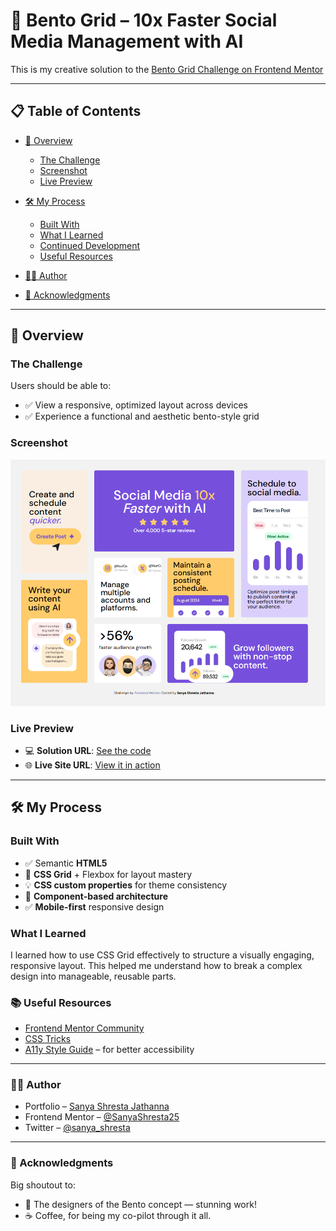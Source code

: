 # 🚀 Bento Grid – 10x Faster Social Media Management with AI

This is my creative solution to the [Bento Grid Challenge on Frontend Mentor](https://www.frontendmentor.io/challenges/bento-grid-RMydElrlOj)

---

## 📋 Table of Contents

* [🌟 Overview](#-overview)

  * [The Challenge](#the-challenge)
  * [Screenshot](#screenshot)
  * [Live Preview](#live-preview)
* [🛠️ My Process](#-my-process)

  * [Built With](#built-with)
  * [What I Learned](#what-i-learned)
  * [Continued Development](#continued-development)
  * [Useful Resources](#useful-resources)
* [👨‍💻 Author](#-author)
* [🙏 Acknowledgments](#-acknowledgments)

---

## 🌟 Overview

### The Challenge

Users should be able to:

* ✅ View a responsive, optimized layout across devices
* ✅ Experience a functional and aesthetic bento-style grid

### Screenshot

![Project Screenshot](./screenshot.png)


### Live Preview

* 💻 **Solution URL**: [See the code](https://github.com/SanyaShresta25/Bento-Grid)
* 🌐 **Live Site URL**: [View it in action](https://bento-grid-tau-dusky.vercel.app/)

---

## 🛠️ My Process

### Built With

* ✅ Semantic **HTML5**
* 🎨 **CSS Grid** + Flexbox for layout mastery
* 💡 **CSS custom properties** for theme consistency
* 🧩 **Component-based architecture**
* ✅ **Mobile-first** responsive design

### What I Learned

I learned how to use CSS Grid effectively to structure a visually engaging, responsive layout. This helped me understand how to break a complex design into manageable, reusable parts.


### 📚 Useful Resources

* [Frontend Mentor Community](https://www.frontendmentor.io/)
* [CSS Tricks](https://css-tricks.com/)
* [A11y Style Guide](https://a11y-style-guide.com/) – for better accessibility

---

### 👨‍💻 Author

* Portfolio – [Sanya Shresta Jathanna](https://sanyashresta.netlify.app/)
* Frontend Mentor – [@SanyaShresta25](https://www.frontendmentor.io/profile/SanyaShresta25)
* Twitter – [@sanya_shresta](https://x.com/sanya_shresta)

---

### 🙏 Acknowledgments

Big shoutout to:

* 🎨 The designers of the Bento concept — stunning work!
* ☕ Coffee, for being my co-pilot through it all.


